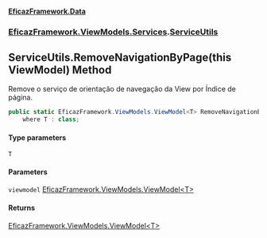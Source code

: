 #### [EficazFramework.Data](EficazFrameworkData.md 'EficazFramework Data')
### [EficazFramework.ViewModels.Services](EficazFrameworkData.md#EficazFramework.ViewModels.Services 'EficazFramework.ViewModels.Services').[ServiceUtils](EficazFramework.ViewModels.Services/ServiceUtils.md 'EficazFramework.ViewModels.Services.ServiceUtils')

## ServiceUtils.RemoveNavigationByPage<T>(this ViewModel<T>) Method

Remove o serviço de orientação de navegação da View por Índice de página.

```csharp
public static EficazFramework.ViewModels.ViewModel<T> RemoveNavigationByPage<T>(this EficazFramework.ViewModels.ViewModel<T> viewmodel)
    where T : class;
```
#### Type parameters

<a name='EficazFramework.ViewModels.Services.ServiceUtils.RemoveNavigationByPage_T_(thisEficazFramework.ViewModels.ViewModel_T_).T'></a>

`T`
#### Parameters

<a name='EficazFramework.ViewModels.Services.ServiceUtils.RemoveNavigationByPage_T_(thisEficazFramework.ViewModels.ViewModel_T_).viewmodel'></a>

`viewmodel` [EficazFramework.ViewModels.ViewModel&lt;](EficazFramework.ViewModels/ViewModel_T_.md 'EficazFramework.ViewModels.ViewModel<T>')[T](EficazFramework.ViewModels.Services/ServiceUtils/RemoveNavigationByPage_T_(thisViewModel_T_).md#EficazFramework.ViewModels.Services.ServiceUtils.RemoveNavigationByPage_T_(thisEficazFramework.ViewModels.ViewModel_T_).T 'EficazFramework.ViewModels.Services.ServiceUtils.RemoveNavigationByPage<T>(this EficazFramework.ViewModels.ViewModel<T>).T')[&gt;](EficazFramework.ViewModels/ViewModel_T_.md 'EficazFramework.ViewModels.ViewModel<T>')

#### Returns
[EficazFramework.ViewModels.ViewModel&lt;](EficazFramework.ViewModels/ViewModel_T_.md 'EficazFramework.ViewModels.ViewModel<T>')[T](EficazFramework.ViewModels.Services/ServiceUtils/RemoveNavigationByPage_T_(thisViewModel_T_).md#EficazFramework.ViewModels.Services.ServiceUtils.RemoveNavigationByPage_T_(thisEficazFramework.ViewModels.ViewModel_T_).T 'EficazFramework.ViewModels.Services.ServiceUtils.RemoveNavigationByPage<T>(this EficazFramework.ViewModels.ViewModel<T>).T')[&gt;](EficazFramework.ViewModels/ViewModel_T_.md 'EficazFramework.ViewModels.ViewModel<T>')
